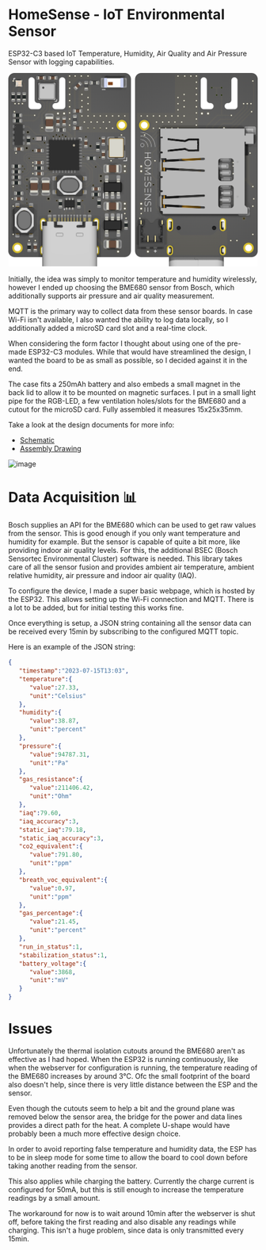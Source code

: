 # HomeSense - IoT Environmental Sensor 

ESP32-C3 based IoT Temperature, Humidity, Air Quality and Air Pressure Sensor with logging capabilities. 

![image](docs/HomeSense%20Render.png)

Initially, the idea was simply to monitor temperature and humidity wirelessly, however I ended up choosing the BME680 sensor from Bosch, which additionally supports air pressure and air quality measurement.

MQTT is the primary way to collect data from these sensor boards. In case Wi-Fi isn't available, I also wanted the ability to log data locally, so I additionally added a microSD card slot and a real-time clock.

When considering the form factor I thought about using one of the pre-made ESP32-C3 modules. While that would have streamlined the design, I wanted the board to be as small as possible, so I decided against it in the end.

The case fits a 250mAh battery and also embeds a small magnet in the back lid to allow it to be mounted on magnetic surfaces. I put in a small light pipe for the RGB-LED, a few ventilation holes/slots for the BME680 and a cutout for the microSD card. Fully assembled it measures 15x25x35mm.

Take a look at the design documents for more info:
- [Schematic](docs/Schematic.pdf)
- [Assembly Drawing](docs/HomeSense%20Assembly%20Drawing.pdf)

![image](docs/Assembled%20Prototype.jpg)

# Data Acquisition 📊

Bosch supplies an API for the BME680 which can be used to get raw values from the sensor. This is good enough if you only want temperature and humidity for example. But the sensor is capable of quite a bit more, like providing indoor air quality levels. For this, the additional BSEC (Bosch Sensortec Environmental Cluster) software is needed. This library takes care of all the sensor fusion and provides ambient air temperature, ambient relative humidity, air pressure and indoor air quality (IAQ).

To configure the device, I made a super basic webpage, which is hosted by the ESP32. This allows setting up the Wi-Fi connection and MQTT. There is a lot to be added, but for initial testing this works fine.

Once everything is setup, a JSON string containing all the sensor data can be received every 15min by subscribing to the configured MQTT topic. 

Here is an example of the JSON string:

```json
{
   "timestamp":"2023-07-15T13:03",
   "temperature":{
      "value":27.33,
      "unit":"Celsius"
   },
   "humidity":{
      "value":38.87,
      "unit":"percent"
   },
   "pressure":{
      "value":94787.31,
      "unit":"Pa"
   },
   "gas_resistance":{
      "value":211406.42,
      "unit":"Ohm"
   },
   "iaq":79.60,
   "iaq_accuracy":3,
   "static_iaq":79.18,
   "static_iaq_accuracy":3,
   "co2_equivalent":{
      "value":791.80,
      "unit":"ppm"
   },
   "breath_voc_equivalent":{
      "value":0.97,
      "unit":"ppm"
   },
   "gas_percentage":{
      "value":21.45,
      "unit":"percent"
   },
   "run_in_status":1,
   "stabilization_status":1,
   "battery_voltage":{
      "value":3868,
      "unit":"mV"
   }
}
```

# Issues

Unfortunately the thermal isolation cutouts around the BME680 aren't as effective as I had hoped. When the ESP32 is running continuously, like when the webserver for configuration is running, the temperature reading of the BME680 increases by around 3°C. Ofc the small footprint of the board also doesn't help, since there is very little distance between the ESP and the sensor.

Even though the cutouts seem to help a bit and the ground plane was removed below the sensor area, the bridge for the power and data lines provides a direct path for the heat. A complete U-shape would have probably been a much more effective design choice.

In order to avoid reporting false temperature and humidity data, the ESP has to be in sleep mode for some time to allow the board to cool down before taking another reading from the sensor.

This also applies while charging the battery. Currently the charge current is configured for 50mA, but this is still enough to increase the temperature readings by a small amount.

The workaround for now is to wait around 10min after the webserver is shut off, before taking the first reading and also disable any readings while charging. This isn't a huge problem, since data is only transmitted every 15min.
